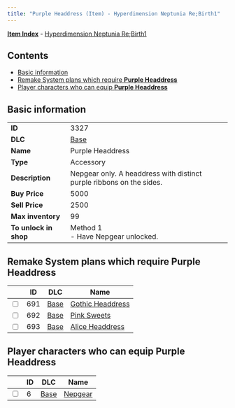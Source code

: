 ```yaml
---
title: "Purple Headdress (Item) - Hyperdimension Neptunia Re;Birth1"
---
```


[**Item Index**](/neptunia/rb1/item/index.html) - [Hyperdimension Neptunia Re;Birth1](/neptunia/rb1)

## Contents

- [Basic information](#basic-information)
- [Remake System plans which require **Purple Headdress**](#remake-system-plans-which-require-purple-headdress)
- [Player characters who can equip **Purple Headdress**](#player-characters-who-can-equip-purple-headdress)

## Basic information

|   |   |
| -- | -- |
| **ID** | 3327 |
| **DLC** | [Base](/neptunia/rb1/dlc/1-base.html) |
| **Name** | Purple Headdress |
| **Type** | Accessory |
| **Description** | Nepgear only. A headdress with distinct purple ribbons on the sides. |
| **Buy Price** | 5000 |
| **Sell Price** | 2500 |
| **Max inventory** | 99 |
| **To unlock in shop** | Method 1<br />- Have Nepgear unlocked. |


## Remake System plans which require **Purple Headdress**

|    | ID | DLC | Name |
| -- | -- | --- | ---- |
| <input type="checkbox" id="rb1-quest-1-691" class="trackbox" /> | 691 | [Base](/neptunia/rb1/dlc/1-base.html) | [Gothic Headdress](/neptunia/rb1/quest/1-691-gothic-headdress.html) |
| <input type="checkbox" id="rb1-quest-1-692" class="trackbox" /> | 692 | [Base](/neptunia/rb1/dlc/1-base.html) | [Pink Sweets](/neptunia/rb1/quest/1-692-pink-sweets.html) |
| <input type="checkbox" id="rb1-quest-1-693" class="trackbox" /> | 693 | [Base](/neptunia/rb1/dlc/1-base.html) | [Alice Headdress](/neptunia/rb1/quest/1-693-alice-headdress.html) |


## Player characters who can equip **Purple Headdress**

|    | ID | DLC | Name |
| -- | -- | --- | ---- |
| <input type="checkbox" id="rb1-player-1-6" class="trackbox" /> | 6 | [Base](/neptunia/rb1/dlc/1-base.html) | [Nepgear](/neptunia/rb1/player/1-6-nepgear.html) |
